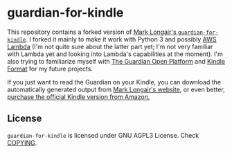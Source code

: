 # guardian-for-kindle

This repository contains a forked version of [Mark Longair's `guardian-for-kindle`](https://github.com/mhl/guardian-for-kindle). I forked it mainly to make it work with Python 3 and possibly [AWS Lambda](https://aws.amazon.com/lambda/) (I'm not quite sure about the latter part yet; I'm not very familiar with Lambda yet and looking into Lambda's capabilities at the moment). I'm also trying to familiarize myself with [The Guardian Open Platform](http://open-platform.theguardian.com) and [Kindle Format](https://www.amazon.com/gp/feature.html?docId=1000729511) for my future projects.

If you just want to read the Guardian on your Kindle, you can download the automatically generated output from [Mark Longair's website](http://mythic-beasts.com/~mark/random/guardian-for-kindle/), or even better, [purchase the official Kindle version from Amazon.](https://www.amazon.com/The-Guardian-and-the-Observer/dp/B004MME3M8)

## License

`guardian-for-kindle` is licensed under GNU AGPL3 License. Check [COPYING](COPYING).
